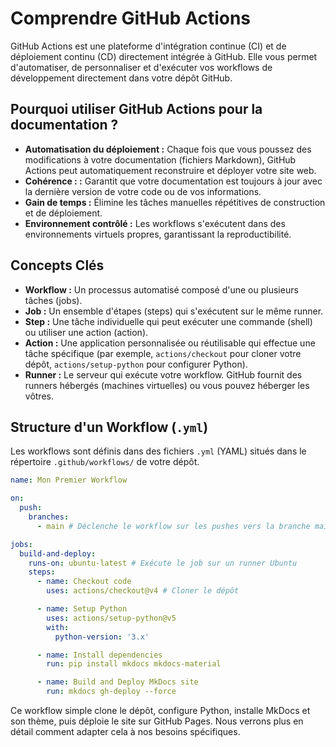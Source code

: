 # Comprendre GitHub Actions

GitHub Actions est une plateforme d'intégration continue (CI) et de déploiement continu (CD) directement intégrée à GitHub. Elle vous permet d'automatiser, de personnaliser et d'exécuter vos workflows de développement directement dans votre dépôt GitHub.

## Pourquoi utiliser GitHub Actions pour la documentation ?

*   **Automatisation du déploiement :** Chaque fois que vous poussez des modifications à votre documentation (fichiers Markdown), GitHub Actions peut automatiquement reconstruire et déployer votre site web.
*   **Cohérence : :** Garantit que votre documentation est toujours à jour avec la dernière version de votre code ou de vos informations.
*   **Gain de temps :** Élimine les tâches manuelles répétitives de construction et de déploiement.
*   **Environnement contrôlé :** Les workflows s'exécutent dans des environnements virtuels propres, garantissant la reproductibilité.

## Concepts Clés

*   **Workflow :** Un processus automatisé composé d'une ou plusieurs tâches (jobs).
*   **Job :** Un ensemble d'étapes (steps) qui s'exécutent sur le même runner.
*   **Step :** Une tâche individuelle qui peut exécuter une commande (shell) ou utiliser une action (action).
*   **Action :** Une application personnalisée ou réutilisable qui effectue une tâche spécifique (par exemple, `actions/checkout` pour cloner votre dépôt, `actions/setup-python` pour configurer Python).
*   **Runner :** Le serveur qui exécute votre workflow. GitHub fournit des runners hébergés (machines virtuelles) ou vous pouvez héberger les vôtres.

## Structure d'un Workflow (`.yml`)

Les workflows sont définis dans des fichiers `.yml` (YAML) situés dans le répertoire `.github/workflows/` de votre dépôt.

```yaml
name: Mon Premier Workflow

on:
  push:
    branches:
      - main # Déclenche le workflow sur les pushes vers la branche main

jobs:
  build-and-deploy:
    runs-on: ubuntu-latest # Exécute le job sur un runner Ubuntu
    steps:
      - name: Checkout code
        uses: actions/checkout@v4 # Cloner le dépôt

      - name: Setup Python
        uses: actions/setup-python@v5
        with:
          python-version: '3.x'

      - name: Install dependencies
        run: pip install mkdocs mkdocs-material

      - name: Build and Deploy MkDocs site
        run: mkdocs gh-deploy --force
```

Ce workflow simple clone le dépôt, configure Python, installe MkDocs et son thème, puis déploie le site sur GitHub Pages. Nous verrons plus en détail comment adapter cela à nos besoins spécifiques.